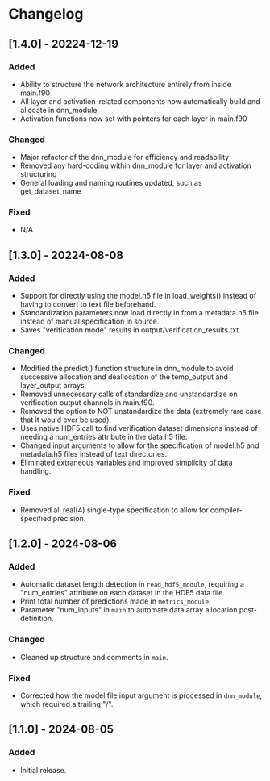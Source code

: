 # Changelog

## [1.4.0] - 20224-12-19
### Added
- Ability to structure the network architecture entirely from inside main.f90
- All layer and activation-related components now automatically build and allocate in dnn_module
- Activation functions now set with pointers for each layer in main.f90

### Changed
- Major refactor of the dnn_module for efficiency and readability
- Removed any hard-coding within dnn_module for layer and activation structuring
- General loading and naming routines updated, such as get_dataset_name

### Fixed
- N/A

## [1.3.0] - 20224-08-08
### Added
- Support for directly using the model.h5 file in load_weights() instead of having to convert to text file beforehand.
- Standardization parameters now load directly in from a metadata.h5 file instead of manual specification in source.
- Saves "verification mode" results in output/verification_results.txt.

### Changed
- Modified the predict() function structure in dnn_module to avoid successive allocation and deallocation of the temp_output and layer_output arrays.
- Removed unnecessary calls of standardize and unstandardize on verification output channels in main.f90.
- Removed the option to NOT unstandardize the data (extremely rare case that it would ever be used).
- Uses native HDF5 call to find verification dataset dimensions instead of needing a num_entries attribute in the data.h5 file.
- Changed input arguments to allow for the specification of model.h5 and metadata.h5 files instead of text directories.
- Eliminated extraneous variables and improved simplicity of data handling.

### Fixed
- Removed all real(4) single-type specification to allow for compiler-specified precision.

## [1.2.0] - 2024-08-06
### Added
- Automatic dataset length detection in `read_hdf5_module`, requiring a "num_entries" attribute on each dataset in the HDF5 data file.
- Print total number of predictions made in `metrics_module`.
- Parameter "num_inputs" in `main` to automate data array allocation post-definition.

### Changed
- Cleaned up structure and comments in `main`.

### Fixed
- Corrected how the model file input argument is processed in `dnn_module`, which required a trailing "/".

## [1.1.0] - 2024-08-05
### Added
- Initial release.